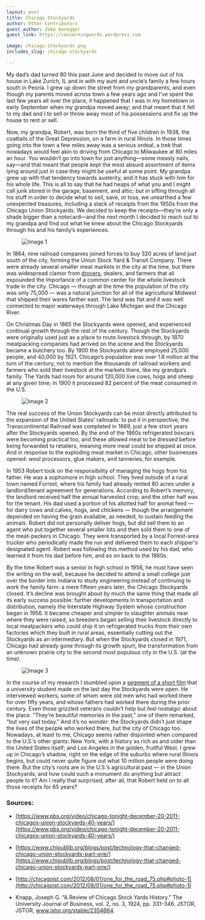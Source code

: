 ```yaml
---
layout: post
title: Chicago Stockyards
author: Other Contributors
guest_author: Zeke Honegger
guest_link: https://concerningwords.wordpress.com

image: chicago-stockyards.png
includes_slug: chicago-stockyards

---
```


My dad’s dad turned 80 this past June and decided to move out of his house in Lake Zurich, IL and in with my aunt and uncle’s family a few hours south in Peoria. I grew up down the street from my grandparents, and even though my parents moved across town a few years ago and I’ve spent the last few years all over the place, it happened that I was in my hometown in early September when my grandpa moved away; and that meant that it fell to my dad and I to sell or throw away most of his possessions and fix up the house to rent or sell.

Now, my grandpa, Robert, was born the third of five children in 1938, the coattails of the Great Depression, on a farm in rural Illinois. In those times going into the town a few miles away was a serious ordeal, a trek that nowadays would feel akin to driving from Chicago to Milwaukee at 80 miles an hour. You wouldn’t go into town for just anything—some measly nails, say—and that meant that people kept the most absurd assortment of items lying around just in case they might be useful at some point. My grandpa grew up with that tendency towards austerity, and it has stuck with him for his whole life. This is all to say that he had heaps of what you and I might call junk stored in the garage, basement, and attic; but in sifting through all his stuff in order to decide what to sell, save, or toss, we unearthed a few unexpected treasures, including a stack of receipts from the 1950s from the Chicago Union Stockyards. We decided to keep the receipts—they’re only a shade bigger than a notecard—and the next month I decided to reach out to my grandpa and find out what he knew about the Chicago Stockyards through his and his family’s experiences.

<figure>
    <img src="{{ site.baseurl }}/assets/posts/{{ page.includes_slug }}/image1.png" alt="Image 1" />
</figure>

In 1864, nine railroad companies joined forces to buy 320 acres of land just south of the city, forming the Union Stock Yard & Transit Company. There were already several smaller meat markets in the city at the time, but there was widespread clamor from [drovers](https://en.wikipedia.org/wiki/Droving), dealers, and farmers that all expounded the importance of a common center for the whole livestock trade in the city. Chicago — though at the time the population of the city was only 75,000 — was a natural junction for all of the agricultural Midwest that shipped their wares farther east. The land was flat and it was well connected to major waterways through Lake Michigan and the Chicago River.

On Christmas Day in 1865 the Stockyards were opened, and experienced continual growth through the rest of the century. Though the Stockyards were originally used just as a place to route livestock through, by 1870 meatpacking companies had arrived on the scene and the Stockyards became a butchery too. By 1900 the Stockyards alone employed 25,000 people, and 40,000 by 1921. Chicago’s population was over 1.6 million at the turn of the century, not to mention the thousands of railroad workers and farmers who sold their livestock at the markets there, like my grandpa’s family. The Yards had room for around 120,000 live cows, hogs and sheep at any given time; in 1900 it processed 82 percent of the meat consumed in the U.S.

<figure>
    <img src="{{ site.baseurl }}/assets/posts/{{ page.includes_slug }}/image2.png" alt="Image 2" />
</figure>

The real success of the Union Stockyards can be most directly attributed to the expansion of the United States’ railroads: to put it in perspective, the Transcontinental Railroad was completed in 1869, just a few short years after the Stockyards opened. By the end of the 1860s refrigerated boxcars were becoming practical too, and these allowed meat to be dressed before being forwarded to retailers, meaning more meat could be shipped at once. And in response to the exploding meat market in Chicago, other businesses opened: wool processors, glue makers, and tanneries, for example.

In 1953 Robert took on the responsibility of managing the hogs from his father. He was a sophomore in high school. They lived outside of a rural town named Forrest, where his family had already rented 80 acres under a landlord/tenant agreement for generations. According to Robert’s memory, the landlord received half the annual harvested crop, and the other half was for the tenant. His dad used a portion of his allotted half for animal feed — for dairy cows and calves, hogs, and chickens — though the arrangement depended on having the grain available, as needed, to sustain feeding the animals. Robert did not personally deliver hogs, but did sell them to an agent who put together several smaller lots and then sold them to one of the meat-packers in Chicago. They were transported by a local Forrest-area trucker who periodically made the run and delivered them to each shipper's designated agent. Robert was following this method used by his dad, who learned it from his dad before him, and so on back to the 1860s.

By the time Robert was a senior in high school in 1956, he must have seen the writing on the wall, because he decided to attend a small college just over the border into Indiana to study engineering instead of continuing to work the family farm: a mere fifteen years later, the Chicago Stockyards closed. It’s decline was brought about by much the same thing that made all its early success possible: further developments in transportation and distribution, namely the Interstate Highway System whose construction began in 1956. It became cheaper and simpler to slaughter animals near where they were raised, so breeders began selling their livestock directly to local meatpackers who could ship it on refrigerated trucks from their own factories which they built in rural areas, essentially cutting out the Stockyards as an intermediary. But when the Stockyards closed in 1971, Chicago had already gone through its growth spurt, the transformation from an unknown prairie city to the second most populous city in the U.S. (at the time).

<figure>
    <img src="{{ site.baseurl }}/assets/posts/{{ page.includes_slug }}/image3.png" alt="Image 3" />
</figure>

In the course of my research I stumbled upon a [segment of a short film](https://www.pbs.org/video/chicago-tonight-december-20-2011-chicagos-union-stockyards-40-years/) that a university student made on the last day the Stockyards were open. He interviewed workers, some of whom were old men who had worked there for over fifty years, and whose fathers had worked there during the prior century. Even those grizzled veterans couldn’t help but feel nostalgic about the place. “They’re beautiful memories in the past,” one of them remarked, “but very sad today.” And it’s no wonder: the Stockyards didn’t just shape the lives of the people who worked there, but the city of Chicago too. Nowadays, at least to me, Chicago seems rather disjointed when compared to the U.S.’s other giants: New York, with a history as rich as and older than the United States itself; and Los Angeles in the golden, fruitful West. I grew up in Chicago’s shadow, right on the edge of the suburbs where rural Illinois begins, but could never quite figure out what 10 million people were doing there. But the city’s roots are in the U.S.’s agricultural past — in the Union Stockyards; and how could such a monument do anything but attract people to it? Am I really that surprised, after all, that Robert held on to all those receipts for 65 years?


### Sources:

-   [https://www.pbs.org/video/chicago-tonight-december-20-2011-chicagos-union-stockyards-40-years/](https://www.pbs.org/video/chicago-tonight-december-20-2011-chicagos-union-stockyards-40-years/)

-   [https://www.chipublib.org/blogs/post/technology-that-changed-chicago-union-stockyards-part-one/](https://www.chipublib.org/blogs/post/technology-that-changed-chicago-union-stockyards-part-one/)

-   [http://chicagoist.com/2012/08/01/one_for_the_road_75.php#photo-1](http://chicagoist.com/2012/08/01/one_for_the_road_75.php#photo-1)

-   Knapp, Joseph G. “A Review of Chicago Stock Yards History.” The University Journal of Business, vol. 2, no. 3, 1924, pp. 331–346. JSTOR, JSTOR, www.jstor.org/stable/2354664.
